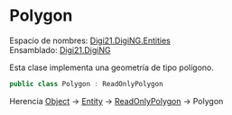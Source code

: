 # Polygon

Espacio de nombres: [Digi21.DigiNG.Entities](./)  
Ensamblado: [Digi21.DigiNG](../)

Esta clase implementa una geometría de tipo polígono.

```csharp
public class Polygon : ReadOnlyPolygon
```

Herencia [Object](https://docs.microsoft.com/en-us/dotnet/api/system.object?view=net-5.0) → [Entity](entity/) → [ReadOnlyPolygon](readonlypolygon/) → Polygon



